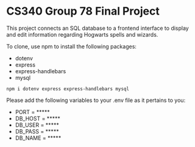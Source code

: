 # CS340 Group 78 Final Project
This project connects an SQL database to a frontend interface to display and edit information regarding Hogwarts spells and wizards.

To clone, use npm to install the following packages:
- dotenv
- express
- express-handlebars
- mysql

```
npm i dotenv express express-handlebars mysql
```

Please add the following variables to your .env file as it pertains to you:
- PORT = *****
- DB_HOST = *****
- DB_USER = *****
- DB_PASS = *****
- DB_NAME = *****
